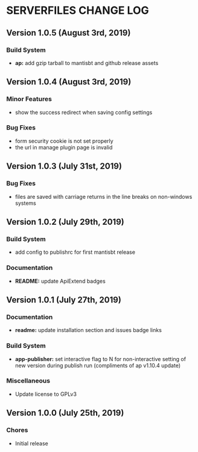 # SERVERFILES CHANGE LOG

## Version 1.0.5 (August 3rd, 2019)

### Build System

- **ap:** add gzip tarball to mantisbt and github release assets

## Version 1.0.4 (August 3rd, 2019)

### Minor Features

- show the success redirect when saving config settings

### Bug Fixes

- form security cookie is not set properly
- the url in manage plugin page is invalid

## Version 1.0.3 (July 31st, 2019)

### Bug Fixes

- files are saved with carriage returns in the line breaks on non-windows systems

## Version 1.0.2 (July 29th, 2019)

### Build System

- add config to publishrc for first mantisbt release

### Documentation

- **README:** update ApiExtend badges

## Version 1.0.1 (July 27th, 2019)

### Documentation

- **readme:** update installation section and issues badge links

### Build System

- **app-publisher:** set interactive flag to N for non-interactive setting of new version during publish run (compliments of ap v1.10.4 update)

### Miscellaneous

- Update license to GPLv3

## Version 1.0.0 (July 25th, 2019)

### Chores

- Initial release

